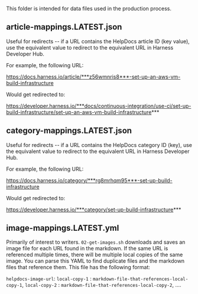 This folder is intended for data files used in the production process.

## article-mappings.LATEST.json

Useful for redirects -- if a URL contains the HelpDocs article ID (key value), use the equivalent value to redirect to the equivalent URL in Harness Developer Hub.

For example, the following URL:

https://docs.harness.io/article/***z56wmnris8***-set-up-an-aws-vm-build-infrastructure

Would get redirected to:

https://developer.harness.io/***docs/continuous-integration/use-ci/set-up-build-infrastructure/set-up-an-aws-vm-build-infrastructure***

## category-mappings.LATEST.json

Useful for redirects -- if a URL contains the HelpDocs category ID (key), use the equivalent value to redirect to the equivalent URL in Harness Developer Hub.

For example, the following URL:

https://docs.harness.io/category/***rg8mrhqm95***-set-up-build-infrastructure

Would get redirected to:

https://developer.harness.io/***category/set-up-build-infrastructure***

## image-mappings.LATEST.yml 

Primarily of interest to writers. `02-get-images.sh` downloads and saves an image file for each URL found in the markdown. If the same URL is referenced multiple times, there will be multiple local copies of the same image. You can parse this YAML to find duplicate files and the markdown files that reference them. This file has the following format:

`helpdocs-image-url`:
     `local-copy-1` : `markdown-file-that-references-local-copy-1`,
     `local-copy-2` : `markdown-file-that-references-local-copy-2`,
     ....